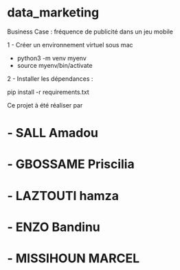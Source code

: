 # data_marketing
Business Case : fréquence de publicité dans un jeu mobile

1 - Créer un environnement virtuel sous mac

 - python3 -m venv myenv
 - source myenv/bin/activate

2 - Installer les dépendances : 

pip install -r requirements.txt


Ce projet à été réaliser par 

# - SALL  Amadou
# - GBOSSAME Priscilia
# - LAZTOUTI hamza
# - ENZO Bandinu
# - MISSIHOUN MARCEL